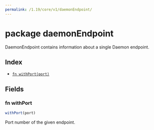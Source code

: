 ```yaml
---
permalink: /1.19/core/v1/daemonEndpoint/
---
```


# package daemonEndpoint

DaemonEndpoint contains information about a single Daemon endpoint.

## Index

* [`fn withPort(port)`](#fn-withport)

## Fields

### fn withPort

```ts
withPort(port)
```

Port number of the given endpoint.